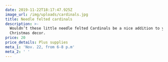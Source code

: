 ```yaml
---
date: 2019-11-22T18:17:47.925Z
image_url: /img/uploads/cardinals.jpg
title: Needle felted cardinals
description: >-
  Wouldn’t these little needle felted Cardinals be a nice addition to your
  Christmas decor.
price: 20
price_details: Plus supplies
meta_1: 'Nov. 22, from 6-8 p.m'
meta_2: ' '
---
```



